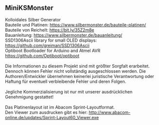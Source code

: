 ## **MiniKSMonster**
Kolloidales Silber Generator</br>
Bauteile und Platinen: https://www.silbermonster.de/bauteile-platinen/</br>
Bauteile von Reichelt: https://bit.ly/35Z2m8e</br>
Bauanleitung: https://www.silbermonster.de/bauanleitung/</br>
SSD1306Ascii library for small OLED displays: https://github.com/greiman/SSD1306Ascii</br>
Optiboot Bootloader for Arduino and Atmel AVR https://github.com/Optiboot/optiboot</br>
</br>
Die Informationen zu diesem Projekt sind mit größter Sorgfalt erarbeitet. Dennoch können Fehler nicht vollständig ausgeschlossen werden. Die Authoren/Entwickler übernehmen keinerlei juristische Verantwortung oder Haftung für eventuell verbleibende Fehler und deren Folgen.</br>
</br>
Jegliche Kommerzialisierung ist nur mit unserer ausdrücklichen Genehmigung gestattet!</br>
</br>
Das Platinenlayout ist im Abacom Sprint-Layoutformat.</br>
Den Viewer zum ausdrucken gibt es hier: http://www.abacom-online.de/updates/Sprint-Layout60_Viewer.exe